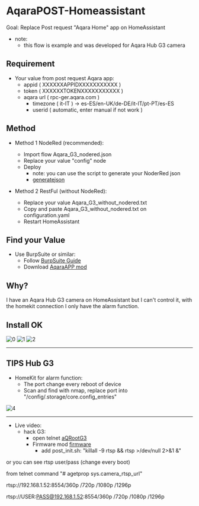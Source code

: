 #  AqaraPOST-Homeassistant #

Goal: Replace Post request "Aqara Home" app on HomeAssistant

  * note: 
	* this flow is example and was developed for Aqara Hub G3 camera

## Requirement ##
* Your value from post request Aqara app:
  * appid  ( XXXXXXAPPIDXXXXXXXXXXX )
  * token ( XXXXXXTOKENXXXXXXXXXXX )
  * aqara url ( rpc-ger.aqara.com )
	* timezone ( it-IT ) -> es-ES/en-UK/de-DE/it-IT/pt-PT/es-ES
	* userid ( automatic, enter manual if not work )
	
## Method ##
* Method 1 NodeRed (recommended):
	* Import flow Aqara_G3_nodered.json 
	* Replace your value "config" node 
	* Deploy
		* note: you can use the script to generate your NoderRed json
		* [generatejson](https://github.com/sdavides/AqaraPOST-Homeassistant/blob/main/generatejson/README)
	
* Method 2 RestFul (without NodeRed):
	* Replace your value Aqara_G3_without_nodered.txt
	* Copy and paste Aqara_G3_without_nodered.txt on configuration.yaml
	* Restart HomeAssistant

 
## Find your Value ##
* Use BurpSuite or similar:
	* Follow [BurpSuite Guide](https://github.com/sdavides/AqaraPOST-Homeassistant/blob/main/Burp%20Suite%20Guide.pdf)
	* Download [AqaraAPP mod](https://drive.google.com/file/d/1Wfn_ynyCGvPwldjbbNGvZmYBKj5csuMy/view?usp=sharing)
 
## Why? ##
I have an Aqara Hub G3 camera on HomeAssistant but I can't control it, with the homekit connection I only have the alarm function.

## Install OK ##
![0](https://github.com/sdavides/AqaraPOST-Homeassistant/assets/31100253/54a22cd1-fdf8-4dc3-b2d4-a0e03d269cb4)
![1](https://github.com/sdavides/AqaraPOST-Homeassistant/assets/31100253/d6ebd1e4-707e-47f2-a473-ab88b3cc0126)
![2](https://github.com/sdavides/AqaraPOST-Homeassistant/assets/31100253/104c9fda-c435-4929-9183-ef9f8456bf23)

---

## TIPS Hub G3 ##
* HomeKit for alarm function:
    * The port change every reboot of device
    * Scan and find with nmap, replace port into "/config/.storage/core.config_entries"

![4](https://github.com/sdavides/AqaraPOST-Homeassistant/assets/31100253/f26c6a0c-6b96-4c41-b0ce-50332f542e87)

---

* Live video:
   * hack G3:
     * open telnet [aQRootG3](https://github.com/Wh1terat/aQRootG3)
     * Firmware mod [firmware](https://github.com/niceboygithub/AqaraCameraHubfw/tree/main/modified/G3)
       * add post_init.sh: "killall -9 rtsp && rtsp >/dev/null 2>&1 &"
       
or you can see rtsp user/pass (change every boot)

from telnet command "# agetprop sys.camera_rtsp_url"  

rtsp://192.168.1.52:8554/360p /720p /1080p /1296p

rtsp://USER:PASS@192.168.1.52:8554/360p /720p /1080p /1296p
